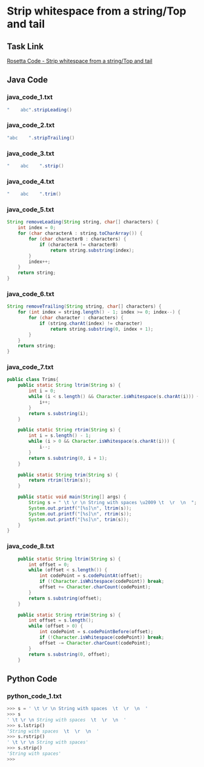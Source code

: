 # Strip whitespace from a string/Top and tail

## Task Link
[Rosetta Code - Strip whitespace from a string/Top and tail](https://rosettacode.org/wiki/Strip_whitespace_from_a_string/Top_and_tail)

## Java Code
### java_code_1.txt
```java
"    abc".stripLeading()

```

### java_code_2.txt
```java
"abc    ".stripTrailing()

```

### java_code_3.txt
```java
"    abc    ".strip()

```

### java_code_4.txt
```java
"    abc    ".trim()

```

### java_code_5.txt
```java
String removeLeading(String string, char[] characters) {
    int index = 0;
    for (char characterA : string.toCharArray()) {
        for (char characterB : characters) {
            if (characterA != characterB)
                return string.substring(index);
        }
        index++;
    }
    return string;
}

```

### java_code_6.txt
```java
String removeTrailing(String string, char[] characters) {
    for (int index = string.length() - 1; index >= 0; index--) {
        for (char character : characters) {
            if (string.charAt(index) != character)
                return string.substring(0, index + 1);
        }
    }
    return string;
}

```

### java_code_7.txt
```java
public class Trims{
    public static String ltrim(String s) {
        int i = 0;
        while (i < s.length() && Character.isWhitespace(s.charAt(i))) {
            i++;
        }
        return s.substring(i);
    }

    public static String rtrim(String s) {
        int i = s.length() - 1;
        while (i > 0 && Character.isWhitespace(s.charAt(i))) {
            i--;
        }
        return s.substring(0, i + 1);
    }

    public static String trim(String s) {
    	return rtrim(ltrim(s));
    }

    public static void main(String[] args) {
        String s = " \t \r \n String with spaces \u2009 \t  \r  \n  ";
        System.out.printf("[%s]\n", ltrim(s));
        System.out.printf("[%s]\n", rtrim(s));
        System.out.printf("[%s]\n", trim(s));
    }
}

```

### java_code_8.txt
```java
    public static String ltrim(String s) {
        int offset = 0;
        while (offset < s.length()) {
            int codePoint = s.codePointAt(offset);
            if (!Character.isWhitespace(codePoint)) break;
            offset += Character.charCount(codePoint);
        }
        return s.substring(offset);
    }

    public static String rtrim(String s) {
        int offset = s.length();
        while (offset > 0) {
            int codePoint = s.codePointBefore(offset);
            if (!Character.isWhitespace(codePoint)) break;
            offset -= Character.charCount(codePoint);
        }
        return s.substring(0, offset);
    }

```

## Python Code
### python_code_1.txt
```python
>>> s = ' \t \r \n String with spaces  \t  \r  \n  '
>>> s
' \t \r \n String with spaces  \t  \r  \n  '
>>> s.lstrip()
'String with spaces  \t  \r  \n  '
>>> s.rstrip()
' \t \r \n String with spaces'
>>> s.strip()
'String with spaces'
>>>

```

